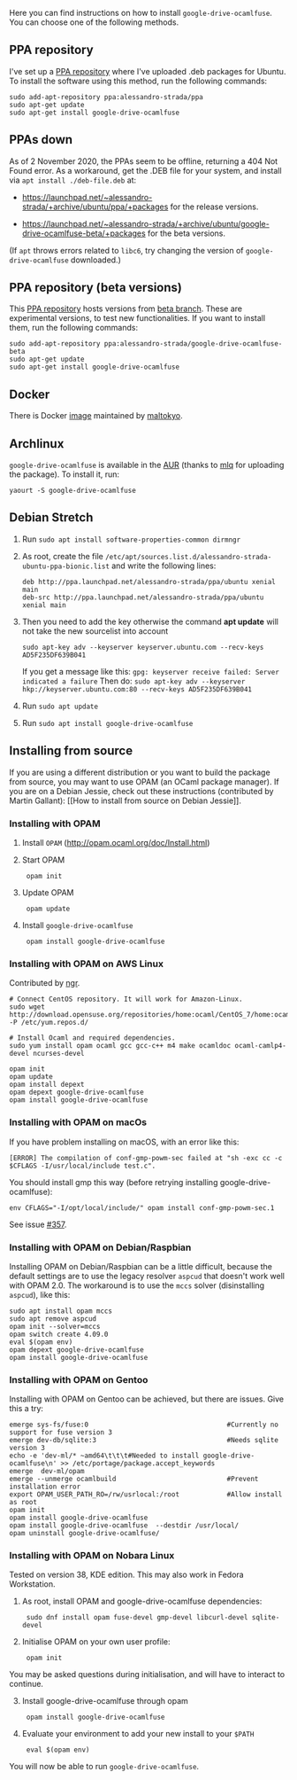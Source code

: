Here you can find instructions on how to install `google-drive-ocamlfuse`. You can choose one of the following methods.

## PPA repository

I've set up a [PPA repository](https://launchpad.net/~alessandro-strada/+archive/ppa) where I've uploaded .deb packages for Ubuntu. To install the software using this method, run the following commands:

    sudo add-apt-repository ppa:alessandro-strada/ppa
    sudo apt-get update
    sudo apt-get install google-drive-ocamlfuse

## PPAs down

As of 2 November 2020, the PPAs seem to be offline, returning a 404 Not Found error. As a workaround, get the .DEB file for your system, and install via `apt install ./deb-file.deb` at:

- https://launchpad.net/~alessandro-strada/+archive/ubuntu/ppa/+packages for the release versions.

- https://launchpad.net/~alessandro-strada/+archive/ubuntu/google-drive-ocamlfuse-beta/+packages for the beta versions.

(If `apt` throws errors related to `libc6`, try changing the version of `google-drive-ocamlfuse` downloaded.)

## PPA repository (beta versions)

This [PPA repository](https://launchpad.net/~alessandro-strada/+archive/ubuntu/google-drive-ocamlfuse-beta) hosts versions from [beta branch](https://github.com/astrada/google-drive-ocamlfuse/tree/beta). These are experimental versions, to test new functionalities. If you want to install them, run the following commands:

    sudo add-apt-repository ppa:alessandro-strada/google-drive-ocamlfuse-beta
    sudo apt-get update
    sudo apt-get install google-drive-ocamlfuse

## Docker

There is Docker [image](https://hub.docker.com/r/maltokyo/docker-google-drive-ocamlfuse) maintained by [maltokyo](https://github.com/maltokyo).

## Archlinux

`google-drive-ocamlfuse` is available in the [AUR](https://aur.archlinux.org/packages/google-drive-ocamlfuse/) (thanks to [mlq](http://pwmt.org/) for uploading the package). To install it, run:

    yaourt -S google-drive-ocamlfuse

## Debian Stretch

1. Run `sudo apt install software-properties-common dirmngr`

2. As root, create the file `/etc/apt/sources.list.d/alessandro-strada-ubuntu-ppa-bionic.list` and write the following lines:

    `deb http://ppa.launchpad.net/alessandro-strada/ppa/ubuntu xenial main`  
    `deb-src http://ppa.launchpad.net/alessandro-strada/ppa/ubuntu xenial main`  

3. Then you need to add the key otherwise the command **apt update** will not take the new sourcelist into account

    `sudo apt-key adv --keyserver keyserver.ubuntu.com --recv-keys AD5F235DF639B041`  

    If you get a message like this: `gpg: keyserver receive failed: Server indicated a failure` Then do:
    `sudo apt-key adv --keyserver hkp://keyserver.ubuntu.com:80 --recv-keys AD5F235DF639B041`

4. Run `sudo apt update`
5. Run `sudo apt install google-drive-ocamlfuse`

## Installing from source

If you are using a different distribution or you want to build the package from source, you may want to use OPAM (an OCaml package manager). If you are on a Debian Jessie, check out these instructions (contributed by Martin Gallant): [[How to install from source on Debian Jessie]].

### Installing with OPAM

1. Install `OPAM` (http://opam.ocaml.org/doc/Install.html)

1. Start OPAM

        opam init

1. Update OPAM

        opam update

1. Install `google-drive-ocamlfuse`

        opam install google-drive-ocamlfuse

### Installing with OPAM on AWS Linux

Contributed by [ngr](https://github.com/ngr).

    # Connect CentOS repository. It will work for Amazon-Linux.
    sudo wget http://download.opensuse.org/repositories/home:ocaml/CentOS_7/home:ocaml.repo -P /etc/yum.repos.d/

    # Install Ocaml and required dependencies.
    sudo yum install opam ocaml gcc gcc-c++ m4 make ocamldoc ocaml-camlp4-devel ncurses-devel

    opam init
    opam update
    opam install depext
    opam depext google-drive-ocamlfuse
    opam install google-drive-ocamlfuse

### Installing with OPAM on macOs

If you have problem installing on macOS, with an error like this:

    [ERROR] The compilation of conf-gmp-powm-sec failed at "sh -exc cc -c $CFLAGS -I/usr/local/include test.c".

You should install gmp this way (before retrying installing google-drive-ocamlfuse):

    env CFLAGS="-I/opt/local/include/" opam install conf-gmp-powm-sec.1

See issue [#357](https://github.com/astrada/google-drive-ocamlfuse/issues/357).

### Installing with OPAM on Debian/Raspbian

Installing OPAM on Debian/Raspbian can be a little difficult, because the default settings are to use the legacy resolver `aspcud` that doesn't work well with OPAM 2.0. The workaround is to use the `mccs` solver (disinstalling `aspcud`), like this:

    sudo apt install opam mccs
    sudo apt remove aspcud
    opam init --solver=mccs
    opam switch create 4.09.0
    eval $(opam env)
    opam depext google-drive-ocamlfuse
    opam install google-drive-ocamlfuse

### Installing with OPAM on Gentoo

Installing with OPAM on Gentoo can be achieved, but there are issues. Give this a try:

    emerge sys-fs/fuse:0                                   #Currently no support for fuse version 3
    emerge dev-db/sqlite:3                                 #Needs sqlite version 3
    echo -e 'dev-ml/* ~amd64\t\t\t#Needed to install google-drive-ocamlfuse\n' >> /etc/portage/package.accept_keywords
    emerge  dev-ml/opam
    emerge --unmerge ocamlbuild                            #Prevent installation error
    export OPAM_USER_PATH_RO=/rw/usrlocal:/root            #Allow install as root
    opam init
    opam install google-drive-ocamlfuse
    opam install google-drive-ocamlfuse  --destdir /usr/local/
    opam uninstall google-drive-ocamlfuse/

### Installing with OPAM on Nobara Linux

Tested on version 38, KDE edition. This may also work in Fedora Workstation.

1. As root, install OPAM and google-drive-ocamlfuse dependencies:

        sudo dnf install opam fuse-devel gmp-devel libcurl-devel sqlite-devel

2. Initialise OPAM on your own user profile:

        opam init

You may be asked questions during initialisation, and will have to interact to continue.

3. Install google-drive-ocamlfuse through opam

        opam install google-drive-ocamlfuse

4. Evaluate your environment to add your new install to your `$PATH`

        eval $(opam env)

You will now be able to run `google-drive-ocamlfuse`.